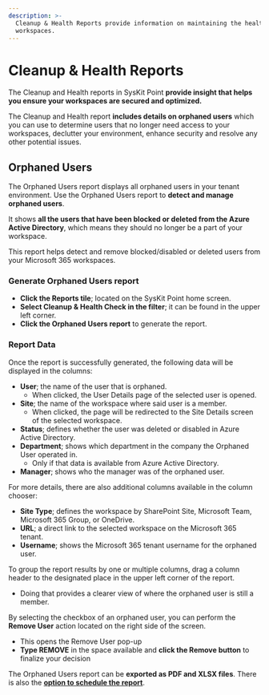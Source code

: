 ```yaml
---
description: >-
  Cleanup & Health Reports provide information on maintaining the health of your
  workspaces.
---
```


# Cleanup & Health Reports

The Cleanup and Health reports in SysKit Point **provide insight that helps you ensure your workspaces are secured and optimized.**

The Cleanup and Health report **includes details on orphaned users** which you can use to determine users that no longer need access to your workspaces, declutter your environment, enhance security and resolve any other potential issues.

## Orphaned Users

The Orphaned Users report displays all orphaned users in your tenant environment. Use the Orphaned Users report to **detect and manage orphaned users**.

It shows **all the users that have been blocked or deleted from the Azure Active Directory**, which means they should no longer be a part of your workspace.

This report helps detect and remove blocked/disabled or deleted users from your Microsoft 365 workspaces.

### Generate Orphaned Users report

* **Click the Reports tile**; located on the SysKit Point home screen.
* **Select Cleanup & Health Check in the filter**; it can be found in the upper left corner.
* **Click the Orphaned Users report** to generate the report.

### Report Data

Once the report is successfully generated, the following data will be displayed in the columns:

* **User**; the name of the user that is orphaned.
  * When clicked, the User Details page of the selected user is opened.
* **Site**; the name of the workspace where said user is a member.
  * When clicked, the page will be redirected to the Site Details screen of the selected workspace.
* **Status**; defines whether the user was deleted or disabled in Azure Active Directory.
* **Department**; shows which department in the company the Orphaned User operated in.
  * Only if that data is available from Azure Active Directory.
* **Manager**; shows who the manager was of the orphaned user.

For more details, there are also additional columns available in the column chooser:

* **Site Type**; defines the workspace by SharePoint Site, Microsoft Team, Microsoft 365 Group, or OneDrive.
* **URL**; a direct link to the selected workspace on the Microsoft 365 tenant.
* **Username**; shows the Microsoft 365 tenant username for the orphaned user.

To group the report results by one or multiple columns, drag a column header to the designated place in the upper left corner of the report.

* Doing that provides a clearer view of where the orphaned user is still a member.

By selecting the checkbox of an orphaned user, you can perform the **Remove User** action located on the right side of the screen.

* This opens the Remove User pop-up
* **Type REMOVE** in the space available and **click the Remove button** to finalize your decision

The Orphaned Users report can be **exported as PDF and XLSX files**. There is also the [**option to schedule the report**](broken-reference).
